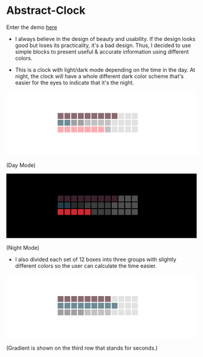 # Abstract-Clock

Enter the demo [here](https://steven-liu48.github.io/Abstract-Clock/)

- I always believe in the design of beauty and usability. If the design looks good but loses its practicality, it's a bad design. Thus, I decided to use simple blocks to present useful & accurate information using different colors.

- This is a clock with light/dark mode depending on the time in the day. At night, the clock will have a whole different dark color scheme that's easier for the eyes to indicate that it's the night.

![alt text](./day.png)

(Day Mode)

![alt text](./night.png)

(Night Mode)

- I also divided each set of 12 boxes into three groups with slightly different colors so the user can calculate the time easier.

![alt text](./gradient.png)

(Gradient is shown on the third row that stands for seconds.)
